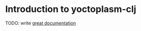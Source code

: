 # Introduction to yoctoplasm-clj

TODO: write [great documentation](http://jacobian.org/writing/great-documentation/what-to-write/)
